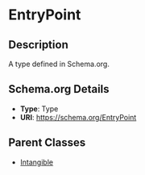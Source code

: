 # EntryPoint

## Description
A type defined in Schema.org.

## Schema.org Details
- **Type**: Type
- **URI**: https://schema.org/EntryPoint

## Parent Classes
- [Intangible](../Intangible.md)



